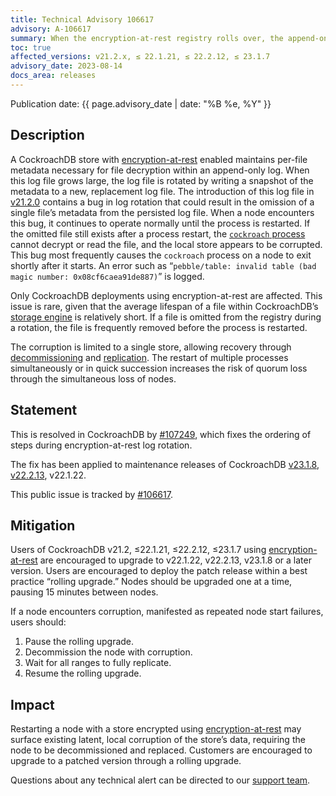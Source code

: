 ```yaml
---
title: Technical Advisory 106617
advisory: A-106617
summary: When the encryption-at-rest registry rolls over, the append-only log file contains a bug that could result in loss of the store. 
toc: true
affected_versions: v21.2.x, ≤ 22.1.21, ≤ 22.2.12, ≤ 23.1.7
advisory_date: 2023-08-14
docs_area: releases
---
```


Publication date: {{ page.advisory_date | date: "%B %e, %Y" }}

## Description

A CockroachDB store with [encryption-at-rest](../v23.1/security-reference/encryption.html#encryption-at-rest) enabled maintains per-file metadata necessary for file decryption within an append-only log. When this log file grows large, the log file is rotated by writing a snapshot of the metadata to a new, replacement log file. The introduction of this log file in [v21.2.0](../releases/v21.2.html) contains a bug in log rotation that could result in the omission of a single file’s metadata from the persisted log file. When a node encounters this bug, it continues to operate normally until the process is restarted. If the omitted file still exists after a process restart, the [`cockroach` process](../v23.1/cockroach-node.html) cannot decrypt or read the file, and the local store appears to be corrupted. This bug most frequently causes the `cockroach` process on a node to exit shortly after it starts. An error such as “`pebble/table: invalid table (bad magic number: 0x08cf6caea91de887)`” is logged. 

Only CockroachDB deployments using encryption-at-rest are affected. This issue is rare, given that the average lifespan of a file within CockroachDB’s [storage engine](../v23.1/architecture/storage-layer.html) is relatively short. If a file is omitted from the registry during a rotation, the file is frequently removed before the process is restarted.

The corruption is limited to a single store, allowing recovery through [decommissioning](../v23.1/node-shutdown.html?filters=decommission) and [replication](../v23.1/architecture/replication-layer.html). The restart of multiple processes simultaneously or in quick succession increases the risk of quorum loss through the simultaneous loss of nodes.

## Statement

This is resolved in CockroachDB by [#107249](https://github.com/cockroachdb/cockroach/pull/107249), which fixes the ordering of steps during encryption-at-rest log rotation. 

The fix has been applied to maintenance releases of CockroachDB [v23.1.8](../releases/v23.1.html#v23-1-8), [v22.2.13](../releases/v22.2.html#v22-2-13), v22.1.22.

This public issue is tracked by [#106617](https://github.com/cockroachdb/cockroach/issues/106617).

## Mitigation

Users of CockroachDB v21.2, ≤22.1.21, ≤22.2.12, ≤23.1.7 using [encryption-at-rest](../v23.1/security-reference/encryption.html#encryption-at-rest) are encouraged to upgrade to v22.1.22, v22.2.13, v23.1.8 or a later version. Users are encouraged to deploy the patch release within a best practice “rolling upgrade.” Nodes should be upgraded one at a time, pausing 15 minutes between nodes.

If a node encounters corruption, manifested as repeated node start failures, users should:

1. Pause the rolling upgrade.
1. Decommission the node with corruption.
1. Wait for all ranges to fully replicate.
1. Resume the rolling upgrade.

## Impact

Restarting a node with a store encrypted using [encryption-at-rest](../v23.1/security-reference/encryption.html#encryption-at-rest) may surface existing latent, local corruption of the store’s data, requiring the node to be decommissioned and replaced. Customers are encouraged to upgrade to a patched version through a rolling upgrade.

Questions about any technical alert can be directed to our [support team](https://support.cockroachlabs.com/).